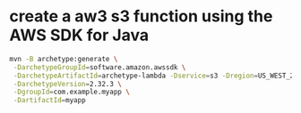# create a aw3 s3 function using the AWS SDK for Java
```bash
mvn -B archetype:generate \
 -DarchetypeGroupId=software.amazon.awssdk \
 -DarchetypeArtifactId=archetype-lambda -Dservice=s3 -Dregion=US_WEST_2 \
 -DarchetypeVersion=2.32.3 \
 -DgroupId=com.example.myapp \
 -DartifactId=myapp
``` 